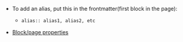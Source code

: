 - To add an alias, put this in the frontmatter(first block in the page):
	- ```markdown
	  alias:: alias1, alias2, etc
	  ```
- [Block/page properties](https://docs.logseq.com/#/page/term%2Fproperties)